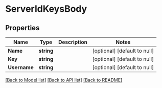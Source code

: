 # ServerIdKeysBody

## Properties
Name | Type | Description | Notes
------------ | ------------- | ------------- | -------------
**Name** | **string** |  | [optional] [default to null]
**Key** | **string** |  | [optional] [default to null]
**Username** | **string** |  | [optional] [default to null]

[[Back to Model list]](../README.md#documentation-for-models) [[Back to API list]](../README.md#documentation-for-api-endpoints) [[Back to README]](../README.md)

